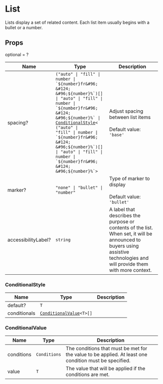 # List

Lists display a set of related content. Each list item usually begins with a bullet or a number.

## Props
optional = ?

| Name | Type | Description |
| --- | --- | --- |
| spacing? | <code>("auto" &#124; "fill" &#124; number &#124; &#96;${number}fr&#96; &#124; &#96;${number}%&#96;)[] &#124; "auto" &#124; "fill" &#124; number &#124; &#96;${number}fr&#96; &#124; &#96;${number}%&#96; &#124; <a href="#conditionalstyle">ConditionalStyle</a><<wbr>("auto" &#124; "fill" &#124; number &#124; &#96;${number}fr&#96; &#124; &#96;${number}%&#96;)[] &#124; "auto" &#124; "fill" &#124; number &#124; &#96;${number}fr&#96; &#124; &#96;${number}%&#96;<wbr>></code> | Adjust spacing between list items<br /><br />Default value: <code>'base'</code> |
| marker? | <code>"none" &#124; "bullet" &#124; "number"</code> | Type of marker to display<br /><br />Default value: <code>'bullet'</code> |
| accessibilityLabel? | <code>string</code> | A label that describes the purpose or contents of the list. When set, it will be announced to buyers using assistive technologies and will provide them with more context.  |<a name="ConditionalStyle"></a>

### ConditionalStyle

| Name | Type | Description |
| --- | --- | --- |
| default? | <code>T</code> |  |
| conditionals | <code><a href="#conditionalvalue">ConditionalValue</a><<wbr>T<wbr>>[]</code> |  |<a name="ConditionalValue"></a>

### ConditionalValue

| Name | Type | Description |
| --- | --- | --- |
| conditions | <code>Conditions</code> | The conditions that must be met for the value to be applied. At least one condition must be specified.  |
| value | <code>T</code> | The value that will be applied if the conditions are met.  |